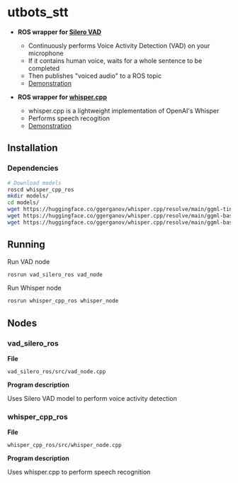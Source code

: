 # utbots_stt

- **ROS wrapper for [Silero VAD](https://github.com/snakers4/silero-vad)**
  - Continuously performs Voice Activity Detection (VAD) on your microphone
  - If it contains human voice, waits for a whole sentence to be completed
  - Then publishes "voiced audio" to a ROS topic
  - [Demonstration](https://www.youtube.com/watch?v=CYQ5u8lt4v8)

- **ROS wrapper for [whisper.cpp](https://github.com/ggerganov/whisper.cpp)**
  - whisper.cpp is a lightweight implementation of OpenAI's Whisper
  - Performs speech recogition
  - [Demonstration](https://www.youtube.com/watch?v=3EmWbu2jJg0)

## Installation

### Dependencies

```bash
# Download models
roscd whisper_cpp_ros
mkdir models/
cd models/
wget https://huggingface.co/ggerganov/whisper.cpp/resolve/main/ggml-tiny.en.bin -O ./ggml-tiny.en.bin # tiny model english only
wget https://huggingface.co/ggerganov/whisper.cpp/resolve/main/ggml-base.en.bin -O ./ggml-base.en.bin # english only
wget https://huggingface.co/ggerganov/whisper.cpp/resolve/main/ggml-base.bin -O ./ggml-base.bin # works with multiple languages!
```

## Running

Run VAD node
```bash
rosrun vad_silero_ros vad_node
```

Run Whisper node
```bash
rosrun whisper_cpp_ros whisper_node
```

## Nodes

### vad_silero_ros

**File** 

``vad_silero_ros/src/vad_node.cpp``

**Program description**

Uses Silero VAD model to perform voice activity detection

### whisper_cpp_ros

**File** 

``whisper_cpp_ros/src/whisper_node.cpp``

**Program description**

Uses whisper.cpp to perform speech recognition
  
